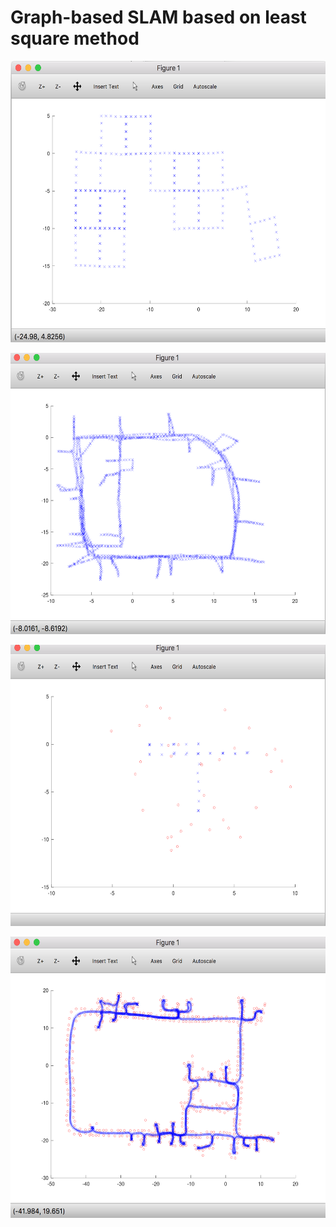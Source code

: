 # Graph-based SLAM based on least square method

<p align="center">
  <img src="plots/simulation-pose-pose.png" width=676 height=450>
</p>

<p align="center">
  <img src="plots/intel.png" width=676 height=450>
</p>

<p align="center">
  <img src="plots/simulation-pose-landmark.png" width=676 height=450>
</p>

<p align="center">
  <img src="plots/dlr.png" width=676 height=450>
</p>
